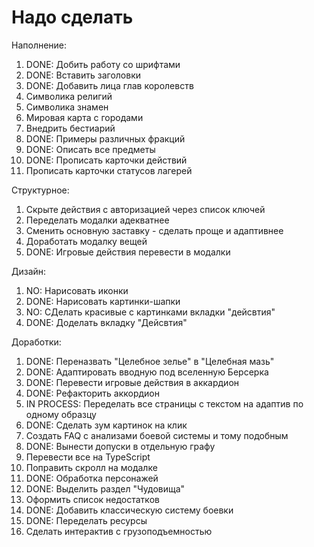 # Надо сделать

Наполнение:
1. DONE: Добить работу со шрифтами
2. DONE: Вставить заголовки
3. DONE: Добавить лица глав королевств
4. Символика религий
5. Символика знамен
6. Мировая карта с городами
7. Внедрить бестиарий
8. DONE: Примеры различных фракций
9. DONE: Описать все предметы
10. DONE: Прописать карточки действий
11. Прописать карточки статусов лагерей

Структурное:
1. Скрыте действия с авторизацией через список ключей
2. Переделать модалки адекватнее
3. Сменить основную заставку - сделать проще и адаптивнее
4. Доработать модалку вещей
5. DONE: Игровые действия перевести в модалки

Дизайн:
1. NO: Нарисовать иконки
2. DONE: Нарисовать картинки-шапки
3. NO: СДелать красивые с картинками вкладки "дейсвтия"
4. DONE: Доделать вкладку "Дейсвтия"

Доработки:
1. DONE: Переназвать "Целебное зелье" в "Целебная мазь"
2. DONE: Адаптировать вводную под вселенную Берсерка
3. DONE: Перевести игровые действия в аккардион
4. DONE: Рефакторить аккордион
5. IN PROCESS: Переделать все страницы с текстом на адаптив по одному образцу
6. DONE: Сделать зум картинок на клик
7. Создать FAQ с анализами боевой системы и тому подобным
8. DONE: Вынести допуски в отдельную графу
9. Перевести все на TypeScript
10. Поправить скролл на модалке
11. DONE: Обработка персонажей
12. DONE: Выделить раздел "Чудовища"
13. Оформить список недостатков
14. DONE: Добавить классическую систему боевки
15. DONE: Переделать ресурсы
16. Сделать интерактив с грузоподъемностью

